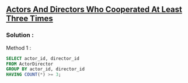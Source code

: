## [Actors And Directors Who Cooperated At Least Three Times](https://leetcode.com/problems/actors-and-directors-who-cooperated-at-least-three-times)

### Solution :

Method 1 :
```sql
SELECT actor_id, director_id
FROM ActorDirector
GROUP BY actor_id, director_id
HAVING COUNT(*) >= 3;
```
